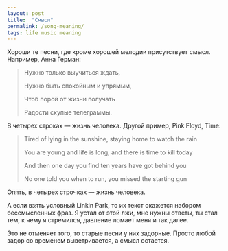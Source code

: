 ```yaml
---
layout: post
title:  "Смысл"
permalink: /song-meaning/
tags: life music meaning
---
```


Хороши те песни, где кроме хорошей мелодии присутствует смысл. Например, Анна
Герман:

> Нужно только выучиться ждать,
>
> Нужно быть спокойным и упрямым,
>
> Чтоб порой от жизни получать
>
> Радости скупые телеграммы.

В четырех строках — жизнь человека. Другой пример, Pink Floyd, Time:

> Tired of lying in the sunshine, staying home to watch the rain
>
> You are young and life is long, and there is time to kill today
>
> And then one day you find ten years have got behind you
>
> No one told you when to run, you missed the starting gun

Опять, в четырех строчках — жизнь человека.

А если взять условный Linkin Park, то их текст окажется набором бессмысленных
фраз. Я устал от этой лжи, мне нужны ответы, ты стал тем, к чему я стремился,
давление ломает меня и так далее.

Это не отменяет того, то старые песни у них задорные. Просто любой задор со
временем выветривается, а смысл остается.
